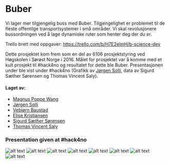 # Buber
Vi lager mer tilgjengelig buss med Buber. Tilgjengelighet er problemet til de fleste offentilge transportsystemer i små områder. Vi skal revolusjonere bussordningen ved å lage dynamiske ruter som henter deg der du er. 

Trello brett med oppgaver: https://trello.com/b/H7E2elmH/b-science-dev

Dette prosjektet kom frem som en del av 6106 prosjektstyring ved Høgskolen i Sørøst Norge i 2016. Målet for prosjektet var å komme med et kult prosjekt til #hack4no og resultatet for dette ble Buber. Presentasjonen under ble vist under #hack4no (Grafikk av [Jørgen Solli](https://github.com/JorgenSolli "Github profil for Jørgen solli"), data av Sigurd Sæther Sørensen og Thomas Vincent Saly).

#### Laget av:

- [Magnus Poppe Wang](http://linkedin.com/in/magnuspw "Linkedin profile")
- [Jørgen Solli](https://www.linkedin.com/in/jørgen-solli-a293b8b5/ "Linkedin profile")
- [Vebjørn Baustad](https://www.linkedin.com/in/vebjørn-baustad-54903487/ "Linkedin profile")
- [Elise Kristiansen](https://www.linkedin.com/in/elise-kristiansen-ab095496/ "Linkedin profile")
- [Sigurd Sæther Sørensen](https://www.linkedin.com/in/sigurdsorensen/ "Linkedin profile")
- [Thomas Vincent Saly](https://www.linkedin.com/in/thomas-vincent-saly-738844a7/ "Linkedin profile")

### Presentation given at #hack4no
![alt text](http://byteme.no/image/buber/Slide1.png)
![alt text](http://byteme.no/image/buber/Slide2.png)
![alt text](http://byteme.no/image/buber/Slide3.png)
![alt text](http://byteme.no/image/buber/Slide4.png)
![alt text](http://byteme.no/image/buber/Slide5.png)
![alt text](http://byteme.no/image/buber/Slide6.png)
![alt text](http://byteme.no/image/buber/Slide7.png)
![alt text](http://byteme.no/image/buber/Slide8.png)
